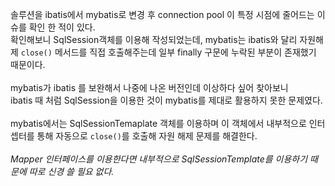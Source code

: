 
솔루션을 ibatis에서 mybatis로 변경 후 connection pool 이 특정 시점에 줄어드는 이슈를 확인 한 적이 있다.<br>
확인해보니 SqlSession객체를 이용해 작성되었는데, mybatis는 ibatis와 달리 자원해제 `close()` 메서드를 직접 호출해주는데 일부 finally 구문에 누락된 부분이 존재했기 때문이다.<br>
<br>
mybatis가 ibatis 를 보완해서 나중에 나온 버전인데 이상하다 싶어 찾아보니<br>
ibatis 때 처럼 SqlSession을 이용한 것이 mybatis를 제대로 활용하지 못한 문제였다.<br>
<br>
mybatis에서는 SqlSessionTemaplate 객체를 이용하며 이 객체에서 내부적으로 인터셉터를 통해 자동으로 `close()`를 호출해 자원 해제 문제를 해결한다.<br>
<br>
*Mapper 인터페이스를 이용한다면 내부적으로 SqlSessionTemplate를 이용하기 때문에 따로 신경 쓸 필요 없다.*

